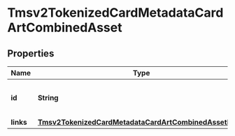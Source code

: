 
# Tmsv2TokenizedCardMetadataCardArtCombinedAsset

## Properties
Name | Type | Description | Notes
------------ | ------------- | ------------- | -------------
**id** | **String** | The Id of the combined asset.  |  [optional]
**links** | [**Tmsv2TokenizedCardMetadataCardArtCombinedAssetLinks**](Tmsv2TokenizedCardMetadataCardArtCombinedAssetLinks.md) |  |  [optional]



